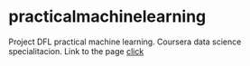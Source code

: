 # practicalmachinelearning
Project DFL practical machine learning. Coursera data science specialitacion.
Link to the  page [click](https://github.com/DavidFerlozano/practicalmachinelearning/blob/gh-pages/index.html)
